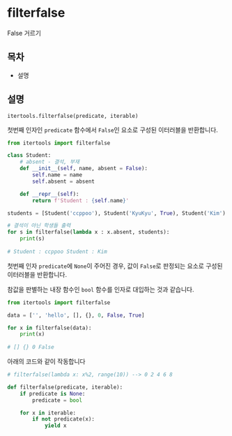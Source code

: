 # filterfalse

False 거르기

## 목차

* 설명

## 설명

```itertools.filterfalse(predicate, iterable)```

첫번째 인자인 `predicate` 함수에서 `False`인 요소로 구성된 이터러블을 반환합니다.

```python
from itertools import filterfalse

class Student:
    # absent - 결석, 부재
    def __init__(self, name, absent = False):
        self.name = name
        self.absent = absent

    def __repr__(self):
        return f'Student : {self.name}'

students = [Student('ccppoo'), Student('KyuKyu', True), Student('Kim') ]

# 결석이 아닌 학생들 출력
for s in filterfalse(lambda x : x.absent, students):
    print(s)
    
# Student : ccppoo Student : Kim
```

첫번째 인자 `predicate`에 `None`이 주어진 경우, 값이 `False`로 판정되는 요소로 구성된 이터러블을 반환합니다.

참값을 판별하는 내장 함수인 `bool` 함수를 인자로 대입하는 것과 같습니다.

```python
from itertools import filterfalse

data = ['', 'hello', [], {}, 0, False, True]

for x in filterfalse(data):
    print(x)
    
# [] {} 0 False
```

아래의 코드와 같이 작동합니다

``` python
# filterfalse(lambda x: x%2, range(10)) --> 0 2 4 6 8

def filterfalse(predicate, iterable):
    if predicate is None:
        predicate = bool

    for x in iterable:
        if not predicate(x):
            yield x
```